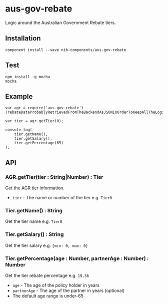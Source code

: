 # aus-gov-rebate

Logic around the Australian Government Rebate tiers.

## Installation

    component install --save nib-components/aus-gov-rebate

## Test

    npm install -g mocha
    mocha

## Example

    var agr = require('aus-gov-rebate')(rebateDataProbablyRetrievedFromTheBackendAsJSONInOrderToKeepAllTheLogicAllInOneSpot);

    var tier = agr.getTier(0);

    console.log(
        tier.getName(),
        tier.getSalary(),
        tier.getPercentage(65)
    );

## API

### AGR.getTier(tier : String|Number) : Tier

Get the AGR tier information.

- `tier` - The name or number of the tier e.g. `Tier0`

### Tier.getName() : String

Get the tier name e.g. `Tier0`

### Tier.getSalary() : String

Get the tier salary e.g. `{min: 0, max: 0}`

### Tier.getPercentage(age : Number, partnerAge : Number) : Number

Get the tier rebate percentage e.g. `19.36`

- `age` - The age of the policy holder in years
- `partnerAge` - The age of the partner in years (optional)
- The default age range is under-65


